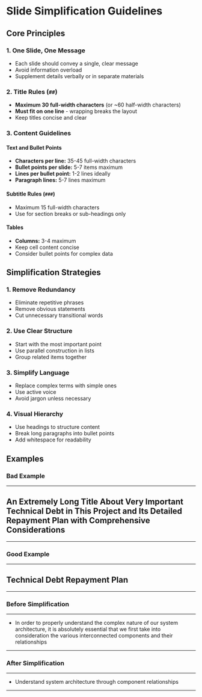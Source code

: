 # Slide Simplification Guidelines

## Core Principles

### 1. One Slide, One Message
- Each slide should convey a single, clear message
- Avoid information overload
- Supplement details verbally or in separate materials

### 2. Title Rules (`##`)
- **Maximum 30 full-width characters** (or ~60 half-width characters)
- **Must fit on one line** - wrapping breaks the layout
- Keep titles concise and clear

### 3. Content Guidelines

#### Text and Bullet Points
- **Characters per line:** 35-45 full-width characters
- **Bullet points per slide:** 5-7 items maximum
- **Lines per bullet point:** 1-2 lines ideally
- **Paragraph lines:** 5-7 lines maximum

#### Subtitle Rules (`###`)
- Maximum 15 full-width characters
- Use for section breaks or sub-headings only

#### Tables
- **Columns:** 3-4 maximum
- Keep cell content concise
- Consider bullet points for complex data

## Simplification Strategies

### 1. Remove Redundancy
- Eliminate repetitive phrases
- Remove obvious statements
- Cut unnecessary transitional words

### 2. Use Clear Structure
- Start with the most important point
- Use parallel construction in lists
- Group related items together

### 3. Simplify Language
- Replace complex terms with simple ones
- Use active voice
- Avoid jargon unless necessary

### 4. Visual Hierarchy
- Use headings to structure content
- Break long paragraphs into bullet points
- Add whitespace for readability

## Examples

### Bad Example
---
## An Extremely Long Title About Very Important Technical Debt in This Project and Its Detailed Repayment Plan with Comprehensive Considerations
---

### Good Example
---
## Technical Debt Repayment Plan
---

### Before Simplification
---
- In order to properly understand the complex nature of our system architecture, it is absolutely essential that we first take into consideration the various interconnected components and their relationships
---

### After Simplification
---
- Understand system architecture through component relationships
---
